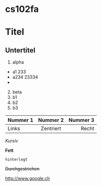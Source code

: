 cs102fa
=======

# Titel

## Untertitel

1. alpha
  * a1       233
  * a234     23334
  * 
2. beta
  1. b1
  2. b2
  3. b3

Nummer 1 | Nummer 2 | Nummer 3
--- |:---:| ---:
Links | Zentriert | Recht


   *Kursiv*

**Fett**

`hinterlegt`

~~Durchgestrichen~~

http://www.google.ch


